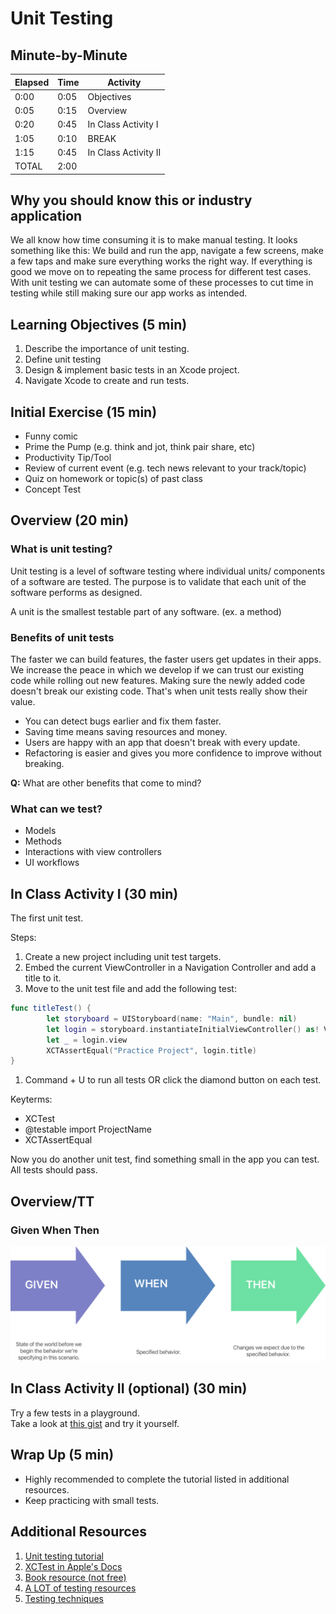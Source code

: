 # Unit Testing

## Minute-by-Minute

| **Elapsed** | **Time**  | **Activity**              |
| ----------- | --------- | ------------------------- |
| 0:00        | 0:05      | Objectives                |
| 0:05        | 0:15      | Overview                  |
| 0:20        | 0:45      | In Class Activity I       |
| 1:05        | 0:10      | BREAK                     |
| 1:15        | 0:45      | In Class Activity II      |
| TOTAL       | 2:00      |                           |

## Why you should know this or industry application

We all know how time consuming it is to make manual testing. It looks something like this: We build and run the app, navigate a few screens, make a few taps and make sure everything works the right way. If everything is good we move on to repeating the same process for different test cases. With unit testing we can automate some of these processes to cut time in testing while still making sure our app works as intended.

## Learning Objectives (5 min)

1. Describe the importance of unit testing.
1. Define unit testing
1. Design & implement basic tests in an Xcode project.
1. Navigate Xcode to create and run tests.

## Initial Exercise (15 min)

- Funny comic
- Prime the Pump (e.g. think and jot, think pair share, etc)
- Productivity Tip/Tool
- Review of current event (e.g. tech news relevant to your track/topic)
- Quiz on homework or topic(s) of past class
- Concept Test

## Overview (20 min)
### What is unit testing?

Unit testing is a level of software testing where individual units/ components of a software are tested. The purpose is to validate that each unit of the software performs as designed.

A unit is the smallest testable part of any software. (ex. a method)

### Benefits of unit tests

The faster we can build features, the faster users get updates in their apps. We increase the peace in which we develop if we can trust our existing code while rolling out new features. Making sure the newly added code doesn't break our existing code. That's when unit tests really show their value.
- You can detect bugs earlier and fix them faster.
- Saving time means saving resources and money.
- Users are happy with an app that doesn't break with every update.
- Refactoring is easier and gives you more confidence to improve without breaking.

**Q:** What are other benefits that come to mind?

### What can we test?

- Models
- Methods
- Interactions with view controllers
- UI workflows

## In Class Activity I (30 min)

The first unit test.

Steps:
1. Create a new project including unit test targets.
1. Embed the current ViewController in a Navigation Controller and add a title to it.
1. Move to the unit test file and add the following test:
```Swift
func titleTest() {
        let storyboard = UIStoryboard(name: "Main", bundle: nil)
        let login = storyboard.instantiateInitialViewController() as! ViewController
        let _ = login.view
        XCTAssertEqual("Practice Project", login.title)
}
```
1. Command + U to run all tests OR click the diamond button on each test.

Keyterms:
- XCTest
- @testable import ProjectName
- XCTAssertEqual

Now you do another unit test, find something small in the app you can test.<br>
All tests should pass.

## Overview/TT

### Given When Then

![givenwhenthen](assets/givenwhenthen.png)

## In Class Activity II (optional) (30 min)

Try a few tests in a playground.<br>
Take a look at [this gist](https://gist.github.com/annjose/1baa75b0796d0d2fef1a10ab74d5bd65) and try it yourself.

<!--Overview of UI Testing? -->
<!--Overview of Code coverage? -->

## Wrap Up (5 min)

- Highly recommended to complete the tutorial listed in additional resources.
- Keep practicing with small tests.


## Additional Resources

1. [Unit testing tutorial](https://www.raywenderlich.com/709-ios-unit-testing-and-ui-testing-tutorial)
1. [XCTest in Apple's Docs](https://developer.apple.com/documentation/xctest)
1. [Book resource (not free)](https://roadfiresoftware.com/unit-testing-in-swift/)
1. [A LOT of testing resources](https://medium.com/flawless-app-stories/a-complete-list-of-articles-on-unit-testing-with-swift-from-2017-9be8f046ef25)
1. [Testing techniques](https://www.marisibrothers.com/2017/03/common-unit-testing-techniques-on-ios.html#1a)
